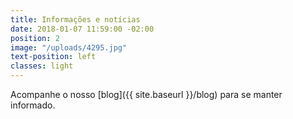 ```yaml
---
title: Informações e notícias
date: 2018-01-07 11:59:00 -02:00
position: 2
image: "/uploads/4295.jpg"
text-position: left
classes: light
---
```


Acompanhe o nosso [blog]({{ site.baseurl }}/blog) para se manter informado.